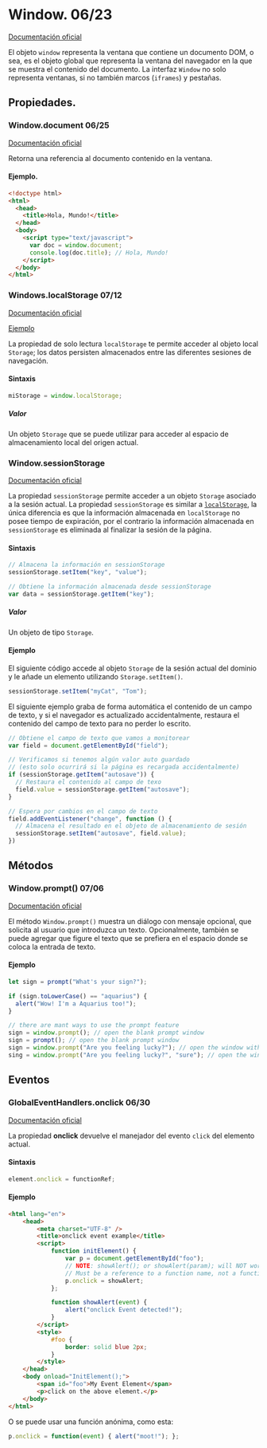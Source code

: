 # Window. 06/23


[Documentación oficial](https://developer.mozilla.org/es/docs/Web/API/Window)

El objeto `window` representa la ventana que contiene un documento DOM, o sea, es el objeto global que representa la ventana del navegador en la que se muestra el contenido del documento. La interfaz `Window` no solo representa ventanas, si no también marcos (`iframes`) y pestañas.


## Propiedades.


### Window.document 06/25


[Documentación oficial](https://developer.mozilla.org/es/docs/Web/API/Window/document)

Retorna una referencia al documento contenido en la ventana.


#### Ejemplo.


```html
<!doctype html>
<html>
  <head>
    <title>Hola, Mundo!</title>
  </head>
  <body>
    <script type="text/javascript">
      var doc = window.document;
      console.log(doc.title); // Hola, Mundo!
    </script>
  </body>
</html>
```


<div id="localStorage">

### Windows.localStorage 07/12 


[Documentación oficial](https://developer.mozilla.org/es/docs/Web/API/Window/localStorage)

[Ejemplo](https://github.com/Juan122113/beginner-html-site-styled-gh-pages/blob/main/scripts/main.js)

La propiedad de solo lectura `localStorage` te permite acceder al objeto local `Storage`; los datos persisten almacenados entre las diferentes sesiones de navegación.


#### Sintaxis


```js
miStorage = window.localStorage;
```


##### Valor


Un objeto `Storage` que se puede utilizar para acceder al espacio de almacenamiento local del origen actual.


### Window.sessionStorage


[Documentación oficial](https://developer.mozilla.org/es/docs/Web/API/Window/sessionStorage)

La propiedad `sessionStorage` permite acceder a un objeto `Storage` asociado a la sesión actual. La propiedad `sessionStorage` es similar a [`localStorage`](#localStorage), la única diferencia es que la información almacenada en `localStorage` no posee tiempo de expiración, por el contrario la información almacenada en `sessionStorage` es eliminada al finalizar la sesión de la página.


#### Sintaxis


```js
// Almacena la información en sessionStorage
sessionStorage.setItem("key", "value");

// Obtiene la información almacenada desde sessionStorage
var data = sessionStorage.getItem("key");
```


##### Valor


Un objeto de tipo `Storage`.


#### Ejemplo


El siguiente código accede al objeto `Storage` de la sesión actual del dominio y le añade un elemento utilizando `Storage.setItem()`.

```js
sessionStorage.setItem("myCat", "Tom");
```

El siguiente ejemplo graba de forma automática el contenido de un campo de texto, y si el navegador es actualizado accidentalmente, restaura el contenido del campo de texto para no perder lo escrito.

```js
// Obtiene el campo de texto que vamos a monitorear
var field = document.getElementById("field");

// Verificamos si tenemos algún valor auto guardado
// (esto solo ocurrirá si la página es recargada accidentalmente)
if (sessionStorage.getItem("autosave")) {
  // Restaura el contenido al campo de texo
  field.value = sessionStorage.getItem("autosave");
}

// Espera por cambios en el campo de texto
field.addEventListener("change", function () {
  // Almacena el resultado en el objeto de almacenamiento de sesión
  sessionStorage.setItem("autosave", field.value);
})
```


## Métodos


### Window.prompt() 07/06


[Documentación oficial](https://developer.mozilla.org/es/docs/Web/API/Window/prompt)

El método `Window.prompt()` muestra un diálogo con mensaje opcional, que solicita al usuario que introduzca un texto. Opcionalmente, también se puede agregar que figure el texto que se prefiera en el espacio donde se coloca la entrada de texto. 


#### Ejemplo


```js
let sign = prompt("What's your sign?");

if (sign.toLowerCase() == "aquarius") {
  alert("Wow! I'm a Aquarius too!");
}

// there are mant ways to use the prompt feature
sign = window.prompt(); // open the blank prompt window
sign = prompt(); // open the blank prompt window
sign = window.prompt("Are you feeling lucky?"); // open the window with Text "Are you feeling lucky?"
sing = window.prompt("Are you feeling lucky?", "sure"); // open the window with Text "Are you feeling lucky?" and default value "sure"
```


## Eventos


### GlobalEventHandlers.onclick 06/30


[Documentación oficial](https://developer.mozilla.org/es/docs/conflicting/Web/API/Element/click_event)

La propiedad **onclick** devuelve el manejador del evento `click` del elemento actual.


#### Sintaxis


```js
element.onclick = functionRef;
```


#### Ejemplo


```html
<html lang="en">
    <head>
        <meta charset="UTF-8" />
        <title>onclick event example</title>
        <script>
            function initElement() {
                var p = document.getElementById("foo");
                // NOTE: showAlert(); or showAlert(param); will NOT work here.
                // Must be a reference to a function name, not a function call.
                p.onclick = showAlert;
            };

            function showAlert(event) {
                alert("onclick Event detected!");
            }
        </script>
        <style>
            #foo {
                border: solid blue 2px;
            }
        </style>
    </head>
    <body onload="InitElement();">
        <span id="foo">My Event Element</span>
        <p>click on the above element.</p>
    </body>
</html>
```

O se puede usar una función anónima, como esta:

```js
p.onclick = function(event) { alert("moot!"); };
```